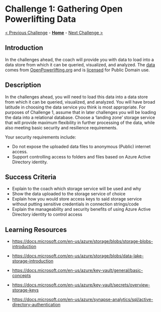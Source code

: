 # Challenge 1: Gathering Open Powerlifting Data

[< Previous Challenge](./00-prereqs.md) - **[Home](../README.md)** - [Next Challenge >](./02-load-data.md)

## Introduction

In the challenges ahead, the coach will provide you with data to load into a data store from which it can be queried, visualized, and analyzed. The [data]((https://github.com/sstangl/openpowerlifting-static/raw/gh-pages/openpowerlifting-latest.zip)) comes from [OpenPowerlifting.org](https://www.openpowerlifting.org/) and is [licensed](https://openpowerlifting.gitlab.io/opl-csv/) for Public Domain use.

## Description

In the challenges ahead, you will need to load this data into a data store from which it can be queried, visualized, and analyzed.  You will have broad latitude in choosing the data service you think is most appropriate.  For purposes of Challenge 1, assume that in later challenges you will be loading the data into a relational database.  Choose a ‘landing zone’ storage service that will provide maximum flexibility in further processing of the data, while also meeting basic security and resilience requirements.

Your security requirements include:
- Do not expose the uploaded data files to anonymous (Public) internet access.
- Support controlling access to folders and files based on Azure Active Directory identity.

## Success Criteria
- Explain to the coach which storage service will be used and why
- Show the data uploaded to the storage service of choice
- Explain how you would store access keys to said storage service without putting sensitive credentials in connection strings/code
- Explain the manageability and security benefits of using Azure Active Directory identity to control access

## Learning Resources
- https://docs.microsoft.com/en-us/azure/storage/blobs/storage-blobs-introduction
- https://docs.microsoft.com/en-us/azure/storage/blobs/data-lake-storage-introduction

- https://docs.microsoft.com/en-us/azure/key-vault/general/basic-concepts
- https://docs.microsoft.com/en-us/azure/key-vault/secrets/overview-storage-keys

- https://docs.microsoft.com/en-us/azure/synapse-analytics/sql/active-directory-authentication

